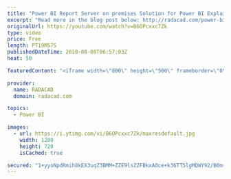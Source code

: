 ```yaml
---
title: "Power BI Report Server on premises Solution for Power BI Explained"
excerpt: "Read more in the blog post below: http://radacad.com/power-bi-report-server-power-bi-in-on-premises-world"
originalUrl: https://youtube.com/watch?v=B6OPcxxc7Zk
type: video
price: Free
length: PT19M57S
publishedDateTime: 2018-08-08T06:57:03Z
heat: 50

featuredContent: "<iframe width=\"800\" height=\"500\" frameborder=\"0\" src=\"https://www.youtube.com/embed/B6OPcxxc7Zk\" allow=\"accelerometer; autoplay; encrypted-media; gyroscope; picture-in-picture\" allowfullscreen></iframe>"

provider:
  name: RADACAD
  domain: radacad.com

topics:
  - Power BI

images:
  - url: https://i.ytimg.com/vi/B6OPcxxc7Zk/maxresdefault.jpg
    width: 1280
    height: 720
    isCached: true

secured: "1+yyoNpdRmih8kEX3uqZ3BMM+ZZE9lsZ2FBkxAOce+k36TT5lgMQWY92/B0m+7CD7yxM/tw2hodiVGe7AmJohF0fJDveoi/uBUsYKzgCE8rU5+0gL+jh0LRPkV4WVkcurGaPUCFkQDHM6+mFc2iT1W4us2w/lX8pMxo0VwGHBsSEnrnr9vjhtSxvR3X6UIq9ZaGM11RSvmfHBCXBUMU0WNsx7LQaLl/7t+6nzhVj2YowEIvrHFq2zmrE6iuTIuO2BMySo61es3HL/B5brOjb4+OKHSn3KyJTk265hMO5/dkqh89z8B5U/+EItcKbSKawxZIdJW5vUzqb2v6+MZpdjyg6ewP9xzvYmijveNJ8KHSPtWjnJm5FKZtAwYBodIJrNHh0GdtWwHWxWmng4MDJ3m63vT+W4A2lMghTSHhCSUI=;9rcOIISuMMzkWjiDqsBZCQ=="
---
```


